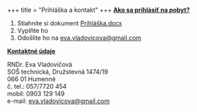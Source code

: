 +++
title = "Prihláška a kontakt"
+++
**<ins>Ako sa prihlásiť na pobyt?</ins>**
<ol>
    <li>Stiahnite si dokument <a href="prihlaska.docx" class="underline">Prihláška.docx</a>
    <li>Vyplňte ho</li>
    <li>Odošlite ho na <a href="mailto:eva.vladovicova@gmail.com" class="underline">eva.vladovicova@gmail.com</a></li>
</ol>
  
**<ins>Kontaktné údaje</ins>**  
  
RNDr. Eva Vladovičová  
SOŠ technická, Družstevná 1474/19  
066 01 Humenné  
č. tel.: 057/7720 454  
mobil: 0903 129 149  
e-mail: eva.vladovicova@gmail.com  